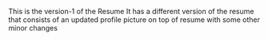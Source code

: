 This is the version-1 of the Resume
It has a different version of the resume that consists of an updated profile picture on top of resume with some other minor changes
